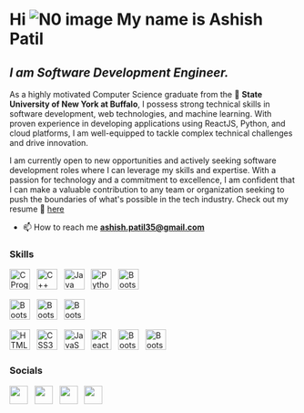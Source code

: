 Hi ![N0 image](https://user-images.githubusercontent.com/18350557/176309783-0785949b-9127-417c-8b55-ab5a4333674e.gif) My name is Ashish Patil
========================================================================================================================================


*I am Software Development Engineer.*
------------------------------------
As a highly motivated Computer Science graduate from the 🏫 **State University of New York at Buffalo**, I possess strong technical skills in software development, web technologies, and machine learning. With proven experience in developing applications using ReactJS, Python, and cloud platforms, I am well-equipped to tackle complex technical challenges and drive innovation. 

I am currently open to new opportunities and actively seeking software development roles where I can leverage my skills and expertise. With a passion for technology and a commitment to excellence, I am confident that I can make a valuable contribution to any team or organization seeking to push the boundaries of what's possible in the tech industry. Check out my resume 📝 [here](https://github.com/ashishp911/ashishp911/files/12071123/Ashish.Patil.Resume.o3.pdf)

- 📫 How to reach me **ashish.patil35@gmail.com**

### Skills

<p align="left">
<a href="https://www.programiz.com/c-programming" target="_blank" rel="noreferrer"><img src="https://user-images.githubusercontent.com/62334020/231622346-50919f57-0c7b-4cc9-af6d-cba2fb0a4f15.png" width="36" height="36" alt="C Programming language" /></a> &nbsp; 
 <a href="https://www.programiz.com/cpp-programming" target="_blank" rel="noreferrer"><img src="https://user-images.githubusercontent.com/62334020/231622370-6adf056c-9734-4392-9cc2-1911a2a60448.png" width="36" height="36" alt="C++" /></a> &nbsp; 
<a href="https://dev.java/" target="_blank" rel="noreferrer"><img src="https://user-images.githubusercontent.com/62334020/231622575-b30ecd8d-4cc5-4c91-8bd6-7033b60e0c54.png" width="36" height="36" alt="Java" /></a> &nbsp; 
<a href="https://www.python.org/" target="_blank" rel="noreferrer"><img src="https://user-images.githubusercontent.com/62334020/231620964-9fc05d92-5c5f-4ad4-98cb-c2d56472b5c0.png" width="36" height="36" alt="Python" /></a> &nbsp;
 <a href="https://go.dev/" target="_blank" rel="noreferrer"><img src="https://github.com/ashishp911/ashishp911/assets/62334020/4b03e5a8-3808-4e5a-8740-957ab9671315" width="36" height="36" alt="Bootstrap" /></a> &nbsp;
 
 <a href="https://www.w3schools.com/sql/" target="_blank" rel="noreferrer"><img src="https://user-images.githubusercontent.com/62334020/231624694-0cb4a55b-f3fb-49e0-8cf6-cae550c97cb7.png" width="36" height="36" alt="Bootstrap" /></a> &nbsp; 
<a href="https://www.mongodb.com/" target="_blank" rel="noreferrer"><img src="https://user-images.githubusercontent.com/62334020/231624191-9e24c4f1-d00c-4e2a-9252-8d194888605d.png" width="36" height="36" alt="Bootstrap" /></a> &nbsp; 
<a href="https://www.postgresql.org/" target="_blank" rel="noreferrer"><img src="https://user-images.githubusercontent.com/62334020/231624192-80776a44-cf24-4362-bdee-d8c0c9213afa.png" width="36" height="36" alt="Bootstrap" /></a> &nbsp; 

 <a href="https://developer.mozilla.org/en-US/docs/Glossary/HTML5" target="_blank" rel="noreferrer"><img src="https://raw.githubusercontent.com/danielcranney/readme-generator/main/public/icons/skills/html5-colored.svg" width="36" height="36" alt="HTML5" /></a> &nbsp;
<a href="https://www.w3.org/TR/CSS/#css" target="_blank" rel="noreferrer"><img src="https://raw.githubusercontent.com/danielcranney/readme-generator/main/public/icons/skills/css3-colored.svg" width="36" height="36" alt="CSS3" /></a> &nbsp;
<a href="https://developer.mozilla.org/en-US/docs/Web/JavaScript" target="_blank" rel="noreferrer"><img src="https://raw.githubusercontent.com/danielcranney/readme-generator/main/public/icons/skills/javascript-colored.svg" width="36" height="36" alt="JavaScript" /></a> &nbsp;
<a href="https://reactjs.org/" target="_blank" rel="noreferrer"><img src="https://raw.githubusercontent.com/danielcranney/readme-generator/main/public/icons/skills/react-colored.svg" width="36" height="36" alt="React" /></a> &nbsp; 
 <a href="https://getbootstrap.com/" target="_blank" rel="noreferrer"><img src="https://raw.githubusercontent.com/danielcranney/readme-generator/main/public/icons/skills/bootstrap-colored.svg" width="36" height="36" alt="Bootstrap" /></a> &nbsp; 
 <a href="[https://getbootstrap.com/](https://nodejs.org/en)" target="_blank" rel="noreferrer"><img src="https://user-images.githubusercontent.com/62334020/231623992-b7039870-5853-4925-99c6-34b15546770b.png" width="36" height="36" alt="Bootstrap" /></a> &nbsp; 


### Socials

<p align="left"> <a href="https://www.linkedin.com/in/ashishpatil911/" target="_blank" rel="noreferrer"><img src="https://raw.githubusercontent.com/danielcranney/readme-generator/main/public/icons/socials/linkedin.svg" width="32" height="32" /></a> &nbsp;
<a href="https://leetcode.com/ashishp911/" target="_blank" rel="noreferrer"><img src="https://user-images.githubusercontent.com/62334020/231625635-0cb5c05d-1f6d-484a-8064-b6d11aaa988a.svg" width="32" height="32" /></a> &nbsp;
<a href="https://instagram.com/https://www.instagram.com/ashish__911/" target="_blank" rel="noreferrer"><img src="https://raw.githubusercontent.com/rahuldkjain/github-profile-readme-generator/master/src/images/icons/Social/instagram.svg"  width="32" height="32" /></a> &nbsp;
<a href="https://twitter.com/Ashishp69604157" target="_blank" rel="noreferrer"><img src="https://play-lh.googleusercontent.com/wIf3HtczQDjHzHuu7vezhqNs0zXAG85F7VmP7nhsTxO3OHegrVXlqIh_DWBYi86FTIGk" width="32" height="32" /></a> &nbsp;
 


